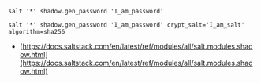 ```
salt '*' shadow.gen_password 'I_am_password'
```

```
salt '*' shadow.gen_password 'I_am_password' crypt_salt='I_am_salt' algorithm=sha256
```

* [https://docs.saltstack.com/en/latest/ref/modules/all/salt.modules.shadow.html](https://docs.saltstack.com/en/latest/ref/modules/all/salt.modules.shadow.html)



